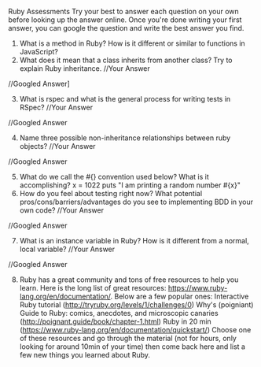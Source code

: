 Ruby Assessments
Try your best to answer each question on your own before looking up the answer online. Once you're done writing your first answer, you can google the question and write the best answer you find.

1. What is a method in Ruby? How is it different or similar to functions in JavaScript?
2. What does it mean that a class inherits from another class? Try to explain Ruby inheritance.
//Your Answer

//Googled Answer]

3. What is rspec and what is the general process for writing tests in RSpec?
//Your Answer

//Googled Answer

4. Name three possible non-inheritance relationships between ruby objects?
//Your Answer

//Googled Answer

5. What do we call the #{} convention used below? What is it accomplishing?
x = 1022
puts "I am printing a random number #{x}"
6. How do you feel about testing right now? What potential pros/cons/barriers/advantages do you see to implementing BDD in your own code?
//Your Answer

//Googled Answer

7. What is an instance variable in Ruby? How is it different from a normal, local variable?
//Your Answer

//Googled Answer

8. Ruby has a great community and tons of free resources to help you learn. Here is the long list of great resources: https://www.ruby-lang.org/en/documentation/. Below are a few popular ones:
Interactive Ruby tutorial (http://tryruby.org/levels/1/challenges/0)
Why's (poigniant) Guide to Ruby: comics, anecdotes, and microscopic canaries (http://poignant.guide/book/chapter-1.html)
Ruby in 20 min (https://www.ruby-lang.org/en/documentation/quickstart/)
Choose one of these resources and go through the material (not for hours, only looking for around 10min of your time) then come back here and list a few new things you learned about Ruby.